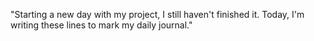 "Starting a new day with my project, I still haven't finished it. Today, I'm writing these lines to mark my daily journal."